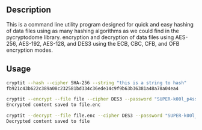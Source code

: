 ## Description

This is a command line utility program designed for quick and easy hashing of data files 
using as many hashing algorithms as we could find in the pycryptodome library.
encryption and decryption of data files using AES-256, AES-192, AES-128, and DES3 using the ECB, CBC, CFB, and OFB encryption modes.

## Usage

```bash
cryptit --hash --cipher SHA-256 --string "this is a string to hash"
fb921c43b622c389a08c232581bd334c36ede14c9f9b63b36381a48a78a04ea4
```
```bash
cryptit --encrypt --file file --cipher DES3 --password "SUPER-k00l_p4ssw0rd" --mode ECB
Encrypted content saved to file.enc
```
```bash
cryptit --decrypt --file file.enc --cipher DES3 --password "SUPER-k00l_p4ssw0rd" --mode ECB
Decrypted content saved to file
```
